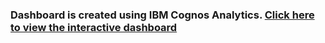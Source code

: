 ### Dashboard is created using IBM Cognos Analytics. [Click here to view the interactive dashboard](https://us3.ca.analytics.ibm.com/bi/?perspective=dashboard&pathRef=.my_folders%2FCurrent%2BTechnology%2BUsage&action=view&mode=dashboard&subView=model0000018f5c5d2978_00000000)
